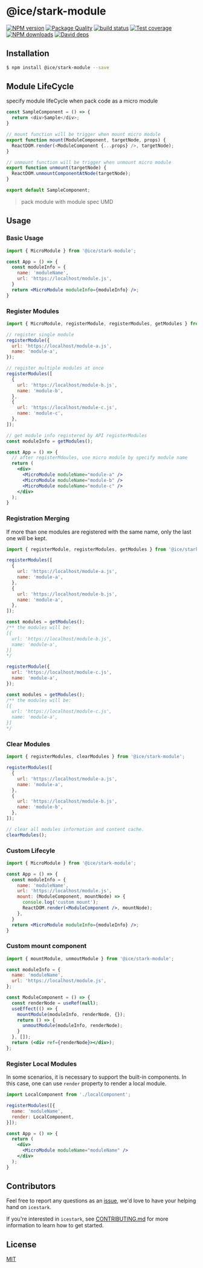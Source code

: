 # @ice/stark-module

[![NPM version](https://img.shields.io/npm/v/@ice/stark-module.svg?style=flat)](https://npmjs.org/package/@ice/stark-module) [![Package Quality](https://npm.packagequality.com/shield/@ice%2Fstark-module.svg)](https://packagequality.com/#?package=@ice%2Fstark-module) [![build status](https://img.shields.io/travis/ice-lab/icestark.svg?style=flat-square)](https://travis-ci.org/ice-lab/icestark) [![Test coverage](https://img.shields.io/codecov/c/github/ice-lab/icestark.svg?style=flat-square)](https://codecov.io/gh/ice-lab/icestark) [![NPM downloads](http://img.shields.io/npm/dm/@ice/stark-module.svg?style=flat)](https://npmjs.org/package/@ice/stark-module) [![David deps](https://img.shields.io/david/ice-lab/icestark.svg?style=flat-square)](https://david-dm.org/ice-lab/icestark)

## Installation

```bash
$ npm install @ice/stark-module --save
```

## Module LifeCycle

specify module lifeCycle when pack code as a micro module

```js
const SampleComponent = () => {
  return <div>Sample</div>;
}

// mount function will be trigger when mount micro module
export function mount(ModuleComponent, targetNode, props) {
  ReactDOM.render(<ModuleComponent {...props} />, targetNode);
}

// unmount function will be trigger when unmount micro module
export function unmount(targetNode) {
  ReactDOM.unmountComponentAtNode(targetNode);
}

export default SampleComponent;
```

> pack module with module spec UMD

## Usage

### Basic Usage

```jsx
import { MicroModule } from '@ice/stark-module';

const App = () => {
  const moduleInfo = {
    name: 'moduleName',
    url: 'https://localhost/module.js',
  }
  return <MicroModule moduleInfo={moduleInfo} />;
}
```

### Register Modules

```jsx
import { MicroModule, registerModule, registerModules, getModules } from '@ice/stark-module';

// register single module
registerModule({
  url: 'https://localhost/module-a.js',
  name: 'module-a',
});

// register multiple modules at once
registerModules([
  {
    url: 'https://localhost/module-b.js',
    name: 'module-b',
  },
  {
    url: 'https://localhost/module-c.js',
    name: 'module-c',
  },
]);

// get module info registered by API registerModules
const moduleInfo = getModules();

const App = () => {
  // after registerMdoules, use micro module by specify module name
  return (
    <div>
      <MicroModule moduleName="module-a" />
      <MicroModule moduleName="module-b" />
      <MicroModule moduleName="module-c" />
    </div>
  );
}
```

### Registration Merging

If more than one modules are registered with the same name, only the last one will be kept.

```jsx
import { registerModule, registerModules, getModules } from '@ice/stark-module';

registerModules([
  {
    url: 'https://localhost/module-a.js',
    name: 'module-a',
  },
  {
    url: 'https://localhost/module-b.js',
    name: 'module-a',
  },
]);

const modules = getModules();
/** the modules will be:
[{
  url: 'https://localhost/module-b.js',
  name: 'module-a',
}]
*/

registerModule({
  url: 'https://localhost/module-c.js',
  name: 'module-a',
});

const modules = getModules();
/** the modules will be:
[{
  url: 'https://localhost/module-c.js',
  name: 'module-a',
}]
*/
```

### Clear Modules

```js
import { registerModules, clearModules } from '@ice/stark-module';

registerModules([
  {
    url: 'https://localhost/module-a.js',
    name: 'module-a',
  },
  {
    url: 'https://localhost/module-b.js',
    name: 'module-b',
  },
]);

// clear all modules information and content cache.
clearModules();
```

### Custom Lifecyle

```jsx
import { MicroModule } from '@ice/stark-module';

const App = () => {
  const moduleInfo = {
    name: 'moduleName',
    url: 'https://localhost/module.js',
    mount: (ModuleComponent, mountNode) => {
      console.log('custom mount');
      ReactDOM.render(<ModuleComponent />, mountNode);
    },
  }
  return <MicroModule moduleInfo={moduleInfo} />;
}
```

### Custom mount component

```jsx
import { mountModule, unmoutModule } from '@ice/stark-module';

const moduleInfo = {
  name: 'moduleName',
  url: 'https://localhost/module.js',
};

const ModuleComponent = () => {
  const renderNode = useRef(null);
  useEffect(() => {
    mountModule(moduleInfo, renderNode, {});
    return () => {
      unmoutModule(moduleInfo, renderNode);
    }
  }, []);
  return (<div ref={renderNode}></div>);
};
```

### Register Local Modules

In some scenarios, it is necessary to support the built-in components. In this case, one can use `render` property to render a local module.

```jsx
import LocalComponent from './localComponent';

registerModules([{
  name: 'moduleName',
  render: LocalComponent,
}]);

const App = () => {
  return (
    <div>
      <MicroModule moduleName="moduleName" />
    </div>
  );
}
```

## Contributors

Feel free to report any questions as an [issue](https://github.com/ice-lab/icestark/issues/new), we'd love to have your helping hand on `icestark`.

If you're interested in `icestark`, see [CONTRIBUTING.md](https://github.com/alibaba/ice/blob/master/.github/CONTRIBUTING.md) for more information to learn how to get started.

## License

[MIT](LICENSE)